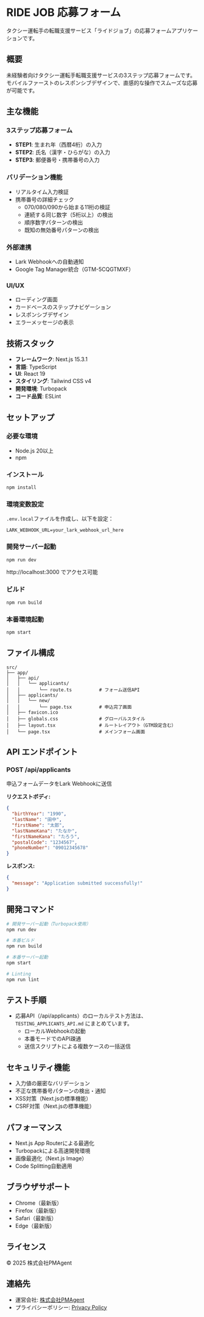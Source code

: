 # RIDE JOB 応募フォーム

タクシー運転手の転職支援サービス「ライドジョブ」の応募フォームアプリケーションです。

## 概要

未経験者向けタクシー運転手転職支援サービスの3ステップ応募フォームです。モバイルファーストのレスポンシブデザインで、直感的な操作でスムーズな応募が可能です。

## 主な機能

### 3ステップ応募フォーム
- **STEP1**: 生まれ年（西暦4桁）の入力
- **STEP2**: 氏名（漢字・ひらがな）の入力
- **STEP3**: 郵便番号・携帯番号の入力

### バリデーション機能
- リアルタイム入力検証
- 携帯番号の詳細チェック
  - 070/080/090から始まる11桁の検証
  - 連続する同じ数字（5桁以上）の検出
  - 順序数字パターンの検出
  - 既知の無効番号パターンの検出

### 外部連携
- Lark Webhookへの自動通知
- Google Tag Manager統合（GTM-5CQGTMXF）

### UI/UX
- ローディング画面
- カードベースのステップナビゲーション
- レスポンシブデザイン
- エラーメッセージの表示

## 技術スタック

- **フレームワーク**: Next.js 15.3.1
- **言語**: TypeScript
- **UI**: React 19
- **スタイリング**: Tailwind CSS v4
- **開発環境**: Turbopack
- **コード品質**: ESLint

## セットアップ

### 必要な環境
- Node.js 20以上
- npm

### インストール
```bash
npm install
```

### 環境変数設定
`.env.local`ファイルを作成し、以下を設定：
```
LARK_WEBHOOK_URL=your_lark_webhook_url_here
```

### 開発サーバー起動
```bash
npm run dev
```
http://localhost:3000 でアクセス可能

### ビルド
```bash
npm run build
```

### 本番環境起動
```bash
npm start
```

## ファイル構成

```
src/
├── app/
│   ├── api/
│   │   └── applicants/
│   │       └── route.ts          # フォーム送信API
│   ├── applicants/
│   │   └── new/
│   │       └── page.tsx          # 申込完了画面
│   ├── favicon.ico
│   ├── globals.css               # グローバルスタイル
│   ├── layout.tsx                # ルートレイアウト（GTM設定含む）
│   └── page.tsx                  # メインフォーム画面
```

## API エンドポイント

### POST /api/applicants
申込フォームデータをLark Webhookに送信

**リクエストボディ:**
```json
{
  "birthYear": "1990",
  "lastName": "田中",
  "firstName": "太郎",
  "lastNameKana": "たなか",
  "firstNameKana": "たろう",
  "postalCode": "1234567",
  "phoneNumber": "09012345678"
}
```

**レスポンス:**
```json
{
  "message": "Application submitted successfully!"
}
```

## 開発コマンド

```bash
# 開発サーバー起動（Turbopack使用）
npm run dev

# 本番ビルド
npm run build

# 本番サーバー起動
npm start

# Linting
npm run lint
```

## テスト手順

- 応募API（/api/applicants）のローカルテスト方法は、`TESTING_APPLICANTS_API.md` にまとめています。
  - ローカルWebhookの起動
  - 本番モードでのAPI疎通
  - 送信スクリプトによる複数ケースの一括送信


## セキュリティ機能

- 入力値の厳密なバリデーション
- 不正な携帯番号パターンの検出・通知
- XSS対策（Next.jsの標準機能）
- CSRF対策（Next.jsの標準機能）

## パフォーマンス

- Next.js App Routerによる最適化
- Turbopackによる高速開発環境
- 画像最適化（Next.js Image）
- Code Splitting自動適用

## ブラウザサポート

- Chrome（最新版）
- Firefox（最新版）
- Safari（最新版）
- Edge（最新版）

## ライセンス

© 2025 株式会社PMAgent

## 連絡先

- 運営会社: [株式会社PMAgent](https://pmagent.jp/)
- プライバシーポリシー: [Privacy Policy](https://saiyocommon.com/pmagent/privacy-policy)